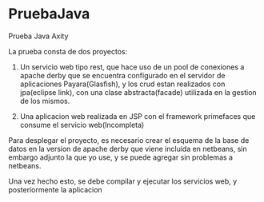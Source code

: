 # PruebaJava
Prueba Java Axity

La prueba consta de dos proyectos:

1. Un servicio web tipo rest, que hace uso de un pool de conexiones a apache derby que se encuentra configurado en el servidor de aplicaciones Payara(Glasfish), y los crud estan realizados con jpa(eclipse link), con una clase abstracta(facade) utilizada en la gestion de los mismos.

2. Una aplicacion web realizada en JSP con el framework primefaces que consume el servicio web(Incompleta)

Para desplegar el proyecto, es necesario crear el esquema de la base de datos en la version de apache derby que viene incluida en netbeans, sin embargo adjunto la que yo use, y se puede agregar sin problemas a netbeans.

Una vez hecho esto, se debe compilar y ejecutar los servicios web, y posteriormente la aplicacion
